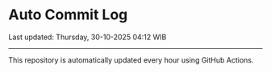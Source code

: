 # Auto Commit Log

Last updated: Thursday, 30-10-2025 04:12 WIB

---

This repository is automatically updated every hour using GitHub Actions.
